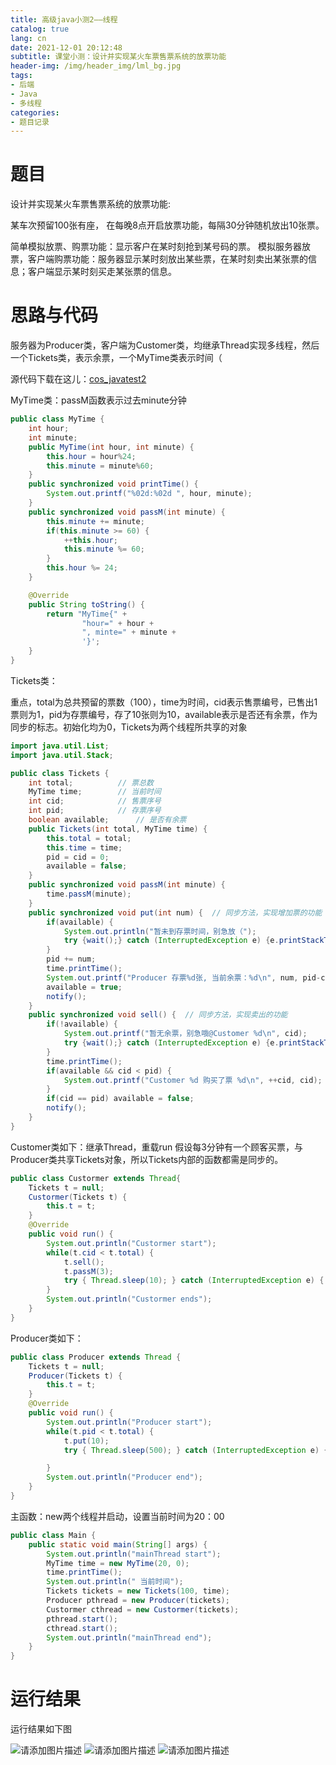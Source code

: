 ```yaml
---
title: 高级java小测2——线程
catalog: true
lang: cn
date: 2021-12-01 20:12:48
subtitle: 课堂小测：设计并实现某火车票售票系统的放票功能
header-img: /img/header_img/lml_bg.jpg
tags:
- 后端
- Java
- 多线程
categories:
- 题目记录
---
```

# 题目

设计并实现某火车票售票系统的放票功能:

某车次预留100张有座， 在每晚8点开启放票功能，每隔30分钟随机放出10张票。

简单模拟放票、购票功能：显示客户在某时刻抢到某号码的票。
模拟服务器放票，客户端购票功能：服务器显示某时刻放出某些票，在某时刻卖出某张票的信息；客户端显示某时刻买走某张票的信息。
# 思路与代码
服务器为Producer类，客户端为Customer类，均继承Thread实现多线程，然后一个Tickets类，表示余票，一个MyTime类表示时间（

源代码下载在这儿：[cos_javatest2](http://cosine.ren/wp-content/uploads/2021/12/cos_javatest2.zip)

MyTime类：passM函数表示过去minute分钟
```java
public class MyTime {
    int hour;
    int minute;
    public MyTime(int hour, int minute) {
        this.hour = hour%24;
        this.minute = minute%60;
    }
    public synchronized void printTime() {
        System.out.printf("%02d:%02d ", hour, minute);
    }
    public synchronized void passM(int minute) {
        this.minute += minute;
        if(this.minute >= 60) {
            ++this.hour;
            this.minute %= 60;
        }
        this.hour %= 24;
    }

    @Override
    public String toString() {
        return "MyTime{" +
                "hour=" + hour +
                ", minte=" + minute +
                '}';
    }
}
```

Tickets类：

重点，total为总共预留的票数（100），time为时间，cid表示售票编号，已售出1票则为1，pid为存票编号，存了10张则为10，available表示是否还有余票，作为同步的标志。初始化均为0，Tickets为两个线程所共享的对象
```java
import java.util.List;
import java.util.Stack;

public class Tickets {
    int total;          // 票总数
    MyTime time;        // 当前时间
    int cid;            // 售票序号
    int pid;            // 存票序号
    boolean available;      // 是否有余票
    public Tickets(int total, MyTime time) {
        this.total = total;
        this.time = time;
        pid = cid = 0;
        available = false;
    }
    public synchronized void passM(int minute) {
        time.passM(minute);
    }
    public synchronized void put(int num) {  // 同步方法，实现增加票的功能
        if(available) {
            System.out.println("暂未到存票时间，别急放（");
            try {wait();} catch (InterruptedException e) {e.printStackTrace();}
        }
        pid += num;
        time.printTime();
        System.out.printf("Producer 存票%d张, 当前余票：%d\n", num, pid-cid);
        available = true;
        notify();
    }
    public synchronized void sell() {  // 同步方法，实现卖出的功能
        if(!available) {
            System.out.printf("暂无余票，别急哦@Customer %d\n", cid);
            try {wait();} catch (InterruptedException e) {e.printStackTrace();}
        }
        time.printTime();
        if(available && cid < pid) {
            System.out.printf("Customer %d 购买了票 %d\n", ++cid, cid);
        }
        if(cid == pid) available = false;
        notify();
    }
}
```

Customer类如下：继承Thread，重载run
假设每3分钟有一个顾客买票，与Producer类共享Tickets对象，所以Tickets内部的函数都需是同步的。
```java
public class Custormer extends Thread{
    Tickets t = null;
    Custormer(Tickets t) {
        this.t = t;
    }
    @Override
    public void run() {
        System.out.println("Custormer start");
        while(t.cid < t.total) {
            t.sell();
            t.passM(3);
            try { Thread.sleep(10); } catch (InterruptedException e) { e.printStackTrace();}
        }
        System.out.println("Custormer ends");
    }
}
```


Producer类如下：

```java
public class Producer extends Thread {
    Tickets t = null;
    Producer(Tickets t) {
        this.t = t;
    }
    @Override
    public void run() {
        System.out.println("Producer start");
        while(t.pid < t.total) {
            t.put(10);
            try { Thread.sleep(500); } catch (InterruptedException e) { e.printStackTrace();}

        }
        System.out.println("Producer end");
    }
}
```



主函数：new两个线程并启动，设置当前时间为20：00

```java
public class Main {
    public static void main(String[] args) {
        System.out.println("mainThread start");
        MyTime time = new MyTime(20, 0);
        time.printTime();
        System.out.println(" 当前时间");
        Tickets tickets = new Tickets(100, time);
        Producer pthread = new Producer(tickets);
        Custormer cthread = new Custormer(tickets);
        pthread.start();
        cthread.start();
        System.out.println("mainThread end");
    }
}
```





# 运行结果
运行结果如下图

![请添加图片描述](https://img-blog.csdnimg.cn/3e252b685738407d88117e7025042de4.png?x-oss-process=image/watermark,type_d3F5LXplbmhlaQ,shadow_50,text_Q1NETiBA5L2ZY29z,size_20,color_FFFFFF,t_70,g_se,x_16)
![请添加图片描述](https://img-blog.csdnimg.cn/8c5007f08aff4eaba103a1f7de9bcb6a.png?x-oss-process=image/watermark,type_d3F5LXplbmhlaQ,shadow_50,text_Q1NETiBA5L2ZY29z,size_20,color_FFFFFF,t_70,g_se,x_16)
![请添加图片描述](https://img-blog.csdnimg.cn/ef4b3d82c0884b2e94dc906de3cdedb8.png?x-oss-process=image/watermark,type_d3F5LXplbmhlaQ,shadow_50,text_Q1NETiBA5L2ZY29z,size_20,color_FFFFFF,t_70,g_se,x_16)
